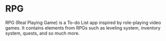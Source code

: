 # RPG

RPG (Real Playing Game) is a To-do List app inspired by role-playing video games. It contains elements from RPGs such as leveling system, inventory system, quests, and so much more. 
